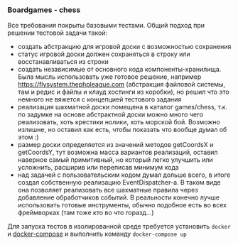 ### Boardgames - chess
Все требования покрыты базовыми тестами.
Общий подход при решении тестовой задачи такой:
- создать абстракцию для игровой доски с возможностью сохранения
- статус игровой доски должен сохраняться в строку или восстанавливаться из строки
- создать независимые от основного кода компоненты-хранилища. Была мысль использовать уже готовое решение, например https://flysystem.thephpleague.com (абстракция файловой системы, там и редис и файлы и клауд хостинги из коробки), но решил что это немного не вяжется с концепцией тестового задания
- реализация шахматной доски помещена в каталог games/chess, т.к. по задумке на основе абстрактной доски можно много чего реализовать, хоть крестики нолики, хоть морской бой. Возможно излишне, но оставил как есть, чтобы показать что вообще думал об этом :)
- размер доски определяется из значений методов getCoordsX и getCoordsY, тут возможна масса вариантов реализаций, оставил наверное самый примитивный, но который легко улучшить или усложнить, расширив или переписав минимум кода
- над задачей с пользовательским кодом думал дольше всего, в итоге создал собственную реализацию EventDispatcher-a. В таком виде она позволяет реализовать все шахматные правила через добавление обработчиков событий. В реальности конечно лучше использовать готовые инструменты, обычно подобное есть во всех фреймворках (там тоже кто во что горазд...)

Для запуска тестов в изолированной среде требуется установить `docker` 
и [docker-compose](https://docs.docker.com/compose/install/) и выполнить команду `docker-compose up`
